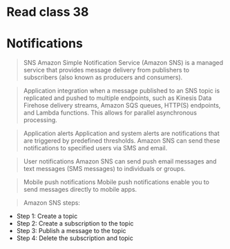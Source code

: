 # Read class 38
# Notifications

> SNS
 Amazon Simple Notification Service (Amazon SNS) is a managed service that provides message delivery from publishers to subscribers (also known as producers and consumers).




> Application integration
  when a message published to an SNS topic is replicated and pushed to multiple endpoints, such as Kinesis Data Firehose delivery streams, Amazon SQS queues, HTTP(S) endpoints, and Lambda functions. This allows for parallel asynchronous processing.

> Application alerts
 Application and system alerts are notifications that are triggered by predefined thresholds. Amazon SNS can send these notifications to specified users via SMS and email. 

> User notifications
 Amazon SNS can send push email messages and text messages (SMS messages) to individuals or groups.

> Mobile push notifications
 Mobile push notifications enable you to send messages directly to mobile apps.

> Amazon SNS steps:
 - Step 1: Create a topic
 - Step 2: Create a subscription to the topic
 - Step 3: Publish a message to the topic
 - Step 4: Delete the subscription and topic

 